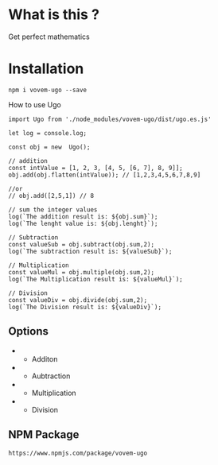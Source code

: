  # What is this ?

 Get perfect mathematics 
 
 
 # Installation

 `npm i vovem-ugo --save`
 
 How to use Ugo

```
import Ugo from './node_modules/vovem-ugo/dist/ugo.es.js'

let log = console.log;

const obj = new  Ugo();

// addition
const intValue = [1, 2, 3, [4, 5, [6, 7], 8, 9]]; 
obj.add(obj.flatten(intValue)); // [1,2,3,4,5,6,7,8,9]

//or
// obj.add([2,5,1]) // 8

// sum the integer values
log(`The addition result is: ${obj.sum}`);
log(`The lenght value is: ${obj.lenght}`);

// Subtraction
const valueSub = obj.subtract(obj.sum,2);
log(`The subtraction result is: ${valueSub}`);

// Multiplication
const valueMul = obj.multiple(obj.sum,2);
log(`The Multiplication result is: ${valueMul}`);

// Division
const valueDiv = obj.divide(obj.sum,2);
log(`The Division result is: ${valueDiv}`);

```

## Options

* * Additon 
* * Aubtraction
* * Multiplication
* * Division


## NPM Package

```
https://www.npmjs.com/package/vovem-ugo
```
